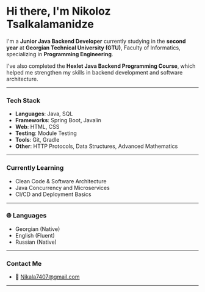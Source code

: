 #  Hi there, I'm **Nikoloz Tsalkalamanidze**

 I'm a **Junior Java Backend Developer** currently studying in the **second year** at **Georgian Technical University (GTU)**, Faculty of Informatics, specializing in **Programming Engineering**.

 I've also completed the **Hexlet Java Backend Programming Course**, which helped me strengthen my skills in backend development and software architecture.

---

###  Tech Stack

- **Languages**: Java, SQL  
- **Frameworks**: Spring Boot, Javalin  
- **Web**: HTML, CSS  
- **Testing**: Module Testing  
- **Tools**: Git, Gradle  
- **Other**: HTTP Protocols, Data Structures, Advanced Mathematics

---

###  Currently Learning

- Clean Code & Software Architecture  
- Java Concurrency and Microservices  
- CI/CD and Deployment Basics

---

### 🌐 Languages

- Georgian (Native)  
- English (Fluent)  
- Russian (Native)

---

###  Contact Me

- 📧 Nikala7407@gmail.com 

---


